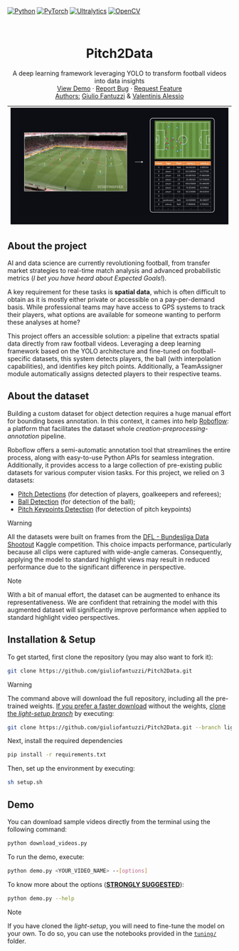 <!-------------------------------------------------------------------------------------->
<!-- REPO MAIN LIBRARIES -->
[![Python][python-shield]][python-url]
[![PyTorch][pytorch-shield]][pytorch-url]
[![Ultralytics][ultralytics-shield]][ultralytics-url]
[![OpenCV][opencv-shield]][opencv-url]

<!-------------------------------------------------------------------------------------->
<!-- PROJECT LOGO -->
<br />
<div align="center">
<h1 align="center">Pitch2Data</h1>
  <p align="center">
    A deep learning framework leveraging YOLO to transform football videos into data insights
    <br />
    <a href="./demo.py">View Demo</a>
    ·
    <a href="https://github.com/giuliofantuzzi/Pitch2Data/issues">Report Bug</a>
    ·
    <a href="https://github.com/giuliofantuzzi/Pitch2Data/issues">Request Feature</a>
    <br />
    <u>Authors:</u> <a href="https://github.com/giuliofantuzzi/">Giulio Fantuzzi</a> & <a href="https://github.com/valentinisalessio/">Valentinis Alessio</a>
</p>
</div>

| ![Video Demo](assets/project_scheme.png) |
|:------------------------------------------:|
<!-------------------------------------------------------------------------------------->
<!-- ABOUT THE PROJECT -->

## About the project
AI and data science are currently revolutioning football, from transfer market strategies to real-time match analysis and advanced probabilistic metrics (*I bet you have heard about Expected Goals!*). 

A key requirement for these tasks is **spatial data**, which is often difficult to obtain as it is mostly either private or accessible on a pay-per-demand basis. While professional teams may have access to GPS systems to track their players, what options are available for someone wanting to perform these analyses at home?

This project offers an accessible solution: a pipeline that extracts spatial data directly from raw football videos. Leveraging a deep learning framework based on the YOLO architecture and fine-tuned on football-specific datasets, this system detects players, the ball (with interpolation capabilities), and identifies key pitch points. Additionally, a TeamAssigner module automatically assigns detected players to their respective teams.
<!-------------------------------------------------------------------------------------->
<!-- ABOUT THE DATASETS -->

## About the dataset

Building a custom dataset for object detection requires a huge manual effort for bounding boxes annotation. In this context, it cames into help [Roboflow](https://github.com/roboflow): a platform that facilitates the dataset whole *creation-preprocessing-annotation* pipeline.

Roboflow offers a semi-automatic annotation tool that streamlines the entire process, along with easy-to-use Python APIs for seamless integration. Additionally, it provides access to a large collection of pre-existing public datasets for various computer vision tasks. For this project, we relied on 3 datasets:

- [Pitch Detections](https://universe.roboflow.com/roboflow-jvuqo/football-players-detection-3zvbc/dataset/11) (for detection of players, goalkeepers and referees);
- [Ball Detection](https://universe.roboflow.com/roboflow-jvuqo/football-ball-detection-rejhg/dataset/2) (for detection of the ball);
- [Pitch Keypoints Detection](https://universe.roboflow.com/roboflow-jvuqo/football-field-detection-f07vi/dataset/15) (for detection of pitch keypoints)

> [!WARNING]
> All the datasets were built on frames from the [DFL - Bundesliga Data Shootout](https://www.kaggle.com/datasets/alejopaullier/dfl-clips) Kaggle competition. This choice impacts performance, particularly because all clips were captured with wide-angle cameras. Consequently, applying the model to standard highlight views may result in reduced performance due to the significant difference in perspective.

> [!NOTE]
> With a bit of manual effort, the dataset can be augmented to enhance its representativeness. We are confident that retraining the model with this augmented dataset will significantly improve performance when applied to standard highlight video perspectives.

<!-------------------------------------------------------------------------------------->

<!-- INSTALLATION & SETUP -->

## Installation & Setup

To get started, first clone the repository (you may also want to fork it):

```bash
git clone https://github.com/giuliofantuzzi/Pitch2Data.git
```
> [!WARNING]
> The command above will download the full repository, including all the pre-trained weights. <u>If you prefer a faster download</u> without the weights, <u>clone the *light-setup branch*</u> by executing:
>  ```bash
>  git clone https://github.com/giuliofantuzzi/Pitch2Data.git --branch light-setup --single-branch --depth 1
>  ```


Next, install the required dependencies

```bash
pip install -r requirements.txt
```

Then, set up the environment by executing:

```bash
sh setup.sh
```

<!-------------------------------------------------------------------------------------->

<!-- DEMO -->

## Demo

You can download sample videos directly from the terminal using the following command:

```bash
python download_videos.py
```

To run the demo, execute:

```bash
python demo.py <YOUR_VIDEO_NAME> --[options] 
```
To know more about the options (<u>**STRONGLY SUGGESTED**</u>):

```bash
python demo.py --help
```

> [!NOTE]
> If you have cloned the *light-setup*, you will need to fine-tune the model on your own. To do so, you can use the notebooks provided in the [`tuning/`](tuning/) folder. 
<!-------------------------------------------------------------------------------------->

<!-- SHIELDS and URLS -->
[forks-shield]: https://img.shields.io/github/forks/giuliofantuzzi/Pitch2Data.svg?style=for-the-badge
[forks-url]: https://github.com/giuliofantuzzi/Pitch2Data/network/members
[stars-shield]: https://img.shields.io/github/stars/giuliofantuzzi/Pitch2Data.svg?style=for-the-badge
[stars-url]: https://github.com/giuliofantuzzi/Pitch2Data/stargazers
[issues-shield]: https://img.shields.io/github/issues/giuliofantuzzi/Pitch2Data.svg?style=for-the-badge
[issues-url]: https://github.com/giuliofantuzzi/parallel-quicksort-algorithms/issues
[python-shield]: https://img.shields.io/badge/Python-Python?style=for-the-badge&logo=Python&logoColor=%23FECC00&color=%233776AB
[python-url]: https://www.python.org/
[pytorch-shield]: https://img.shields.io/badge/PyTorch-PyTorch?style=for-the-badge&logo=PyTorch&logoColor=white&color=orange
[pytorch-url]: https://www.pytorch.org/
[opencv-shield]: https://img.shields.io/badge/OpenCV-OpenCV?style=for-the-badge&logo=OpenCV&logoColor=white&color=%46E770
[opencv-url]: https://www.opencv.org/
[ultralytics-shield]: https://img.shields.io/badge/Ultralytics-Ultralytics?style=for-the-badge&logo=Ultralytics&logoColor=white&color=darkviolet
[ultralytics-url]: https://www.ultralytics.com/

<!-------------------------------------------------------------------------------------->



